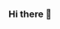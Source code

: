 ### Hi there 👋

<!-- https://visitor-badge.laobi.icu/badge?page_id=darynwhite.darynwhite -->

<!-- https://avatars.githubusercontent.com/u/40304663?v=4 -->

<!--
**darynwhite/darynwhite** is a ✨ _special_ ✨ repository because its `README.md` (this file) appears on your GitHub profile.

Here are some ideas to get you started:

- 🔭 I’m currently working on ...
- 🌱 I’m currently learning ...
- 👯 I’m looking to collaborate on ...
- 🤔 I’m looking for help with ...
- 💬 Ask me about ...
- 📫 How to reach me: ...
- 😄 Pronouns: ...
- ⚡ Fun fact: ...
-->
